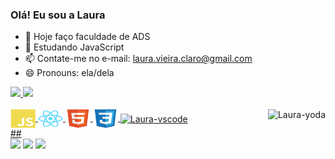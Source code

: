 ### Olá! Eu sou a Laura 

- 🔭 Hoje faço faculdade de ADS
- 🌱 Estudando JavaScript
- 📫 Contate-me no e-mail: laura.vieira.claro@gmail.com
- 😄 Pronouns: ela/dela

<div>
  <a href="https://github.com/Laurinha-js">
  <img height="180em" src="https://github-readme-stats.vercel.app/api?username=Laurinha-js&show_icons=true&theme=dark&include_all_commits=true&count_private=true"/>
  <img height="180em" src="https://github-readme-stats.vercel.app/api/top-langs/?username=Laurinha-js&layout=compact&langs_count=7&theme=dark"/>
</div>
<div style="display: inline_block"><br>
  <img align="center" alt="Laura-Js" height="30" width="40" src="https://raw.githubusercontent.com/devicons/devicon/master/icons/javascript/javascript-plain.svg">
  <img align="center" alt="Laura-React" height="30" width="40" src="https://raw.githubusercontent.com/devicons/devicon/master/icons/react/react-original.svg">
  <img align="center" alt="Laura-HTML" height="30" width="40" src="https://raw.githubusercontent.com/devicons/devicon/master/icons/html5/html5-original.svg">
  <img align="center" alt="Laura-CSS" height="30" width="40" src="https://raw.githubusercontent.com/devicons/devicon/master/icons/css3/css3-original.svg">
  <img align="right" alt="Laura-yoda" src="https://cdn.discordapp.com/attachments/795358919417397249/825430589581688872/hi.gif">
  <img align= "center"alt="Laura-vscode" height="30" width="40" src="https://cdn.jsdelivr.net/gh/devicons/devicon/icons/vscode/vscode-original.svg" />
   
</div>
  ##
<div>
  <a href="https://instagram.com/" target="_blank"><img src="https://img.shields.io/badge/-Instagram-%23E4405F?style=for-the-badge&logo=instagram&logoColor=white" target="_blank"></a>
  <a href = "mailto:laura.vieira.claro@gmail.com"><img src="https://img.shields.io/badge/-Gmail-%23333?style=for-the-badge&logo=gmail&logoColor=white" target="_blank"></a>
  <a href="https://www.linkedin.com/in/laura-vieira-claro-57664418a/" target="_blank"><img src="https://img.shields.io/badge/-LinkedIn-%230077B5?style=for-the-badge&logo=linkedin&logoColor=white" target="_blank"></a> 
  
</div>
 





